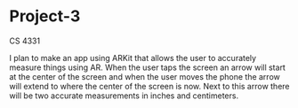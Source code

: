 # Project-3
CS 4331

I plan to make an app using ARKit that allows the user to accurately measure things using AR. When the user taps the screen an arrow will start at the center of the screen and when the user moves the phone the arrow will extend to where the center of the screen is now. Next to this arrow there will be two accurate measurements in inches and centimeters.
